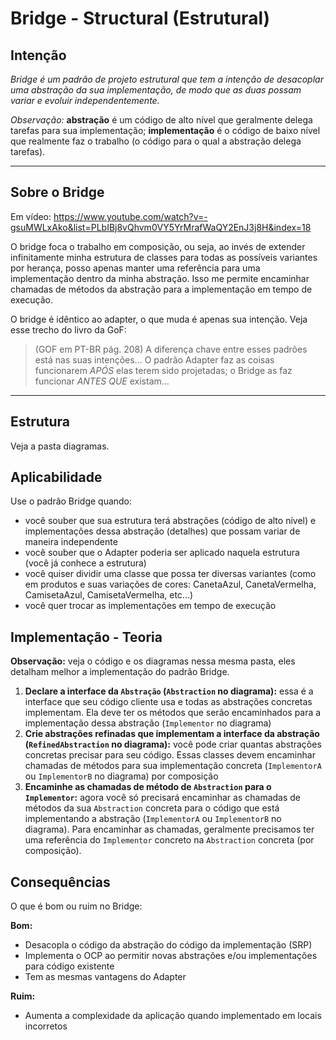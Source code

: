 # Bridge - Structural (Estrutural)

## Intenção

*Bridge é um padrão de projeto estrutural que tem a intenção de desacoplar uma abstração da sua implementação, de modo que as duas possam variar e evoluir independentemente.*

*Observação:* **abstração** é um código de alto nível que geralmente delega tarefas para sua implementação; **implementação** é o código de baixo nível que realmente faz o trabalho (o código para o qual a abstração delega tarefas).

---

## Sobre o Bridge

Em vídeo: https://www.youtube.com/watch?v=-gsuMWLxAko&list=PLbIBj8vQhvm0VY5YrMrafWaQY2EnJ3j8H&index=18

O bridge foca o trabalho em composição, ou seja, ao invés de extender infinitamente minha estrutura de classes para todas as possíveis variantes por herança, posso apenas manter uma referência para uma implementação dentro da minha abstração. Isso me permite encaminhar chamadas de métodos da abstração para a implementação em tempo de execução.

O bridge é idêntico ao adapter, o que muda é apenas sua intenção. Veja esse trecho do livro da GoF:

> (GOF em PT-BR pág. 208) A diferença chave entre esses padrões está nas suas intenções… O padrão Adapter faz as coisas funcionarem *APÓS* elas terem sido projetadas; o Bridge as faz funcionar *ANTES QUE* existam...

---

## Estrutura

Veja a pasta diagramas.

## Aplicabilidade

Use o padrão Bridge quando:

- você souber que sua estrutura terá abstrações (código de alto nível) e implementações dessa abstração (detalhes) que possam variar de maneira independente
- você souber que o Adapter poderia ser aplicado naquela estrutura (você já conhece a estrutura)
- você quiser dividir uma classe que possa ter diversas variantes (como em produtos e suas variações de cores: CanetaAzul, CanetaVermelha, CamisetaAzul, CamisetaVermelha, etc...)
- você quer trocar as implementações em tempo de execução


## Implementação - Teoria

**Observação:** veja o código e os diagramas nessa mesma pasta, eles detalham melhor a implementação do padrão Bridge.

1. **Declare a interface da `Abstração` (`Abstraction` no diagrama):** essa é a interface que seu código cliente usa e todas as abstrações concretas implementam. Ela deve ter os métodos que serão encaminhados para a implementação dessa abstração (`Implementor` no diagrama)
2. **Crie abstrações refinadas que implementam a interface da abstração (`RefinedAbstraction` no diagrama):** você pode criar quantas abstrações concretas precisar para seu código. Essas classes devem encaminhar chamadas de métodos para sua implementação concreta (`ImplementorA` ou `ImplementorB` no diagrama) por composição
3. **Encaminhe as chamadas de método de `Abstraction` para o `Implementor`:** agora você só precisará encaminhar as chamadas de métodos da sua `Abstraction` concreta para o código que está implementando a abstração (`ImplementorA` ou `ImplementorB` no diagrama). Para encaminhar as chamadas, geralmente precisamos ter uma referência do `Implementor` concreto na `Abstraction` concreta (por composição).

## Consequências

O que é bom ou ruim no Bridge:

**Bom:**
- Desacopla o código da abstração do código da implementação (SRP)
- Implementa o OCP ao permitir novas abstrações e/ou implementações para código existente
- Tem as mesmas vantagens do Adapter

**Ruim:**
- Aumenta a complexidade da aplicação quando implementado em locais incorretos
